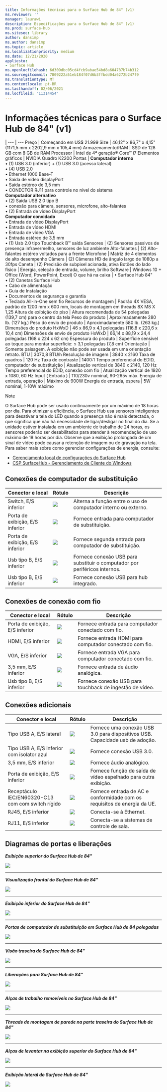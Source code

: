 ```yaml
---
title: Informações técnicas para o Surface Hub de 84" (v1)
ms.reviewer: ''
manager: laurawi
description: Especificações para o Surface Hub de 84" (v1)
ms.prod: surface-hub
ms.sitesec: library
author: dansimp
ms.author: dansimp
ms.topic: article
ms.localizationpriority: medium
ms.date: 12/21/2020
appliesto:
- Surface Hub
ms.openlocfilehash: 6d309dbc05cd4fcb9abae54bd8a604787b74b312
ms.sourcegitcommit: 7809222a51eb184f07d6b3ffbdd04a6272b247f9
ms.translationtype: MT
ms.contentlocale: pt-BR
ms.lasthandoff: 02/06/2021
ms.locfileid: "11314454"
---
```

# Informações técnicas para o Surface Hub de 84" (v1)

|
--- | ---
Preço | Começando em US$ 21.999 
Size |  46,12" x 86,7" x 4,15" (1171,5 mm x 2202,9 mm x 105,4 mm)
Armazenamento/RAM | SSD de 128 GB com 8 GB de RAM
Processor   | Intel de 4ª geração® Core™ i7 
Elementos gráficos |  NVIDIA Quadro K2200 
Portas | **Computador interno**<br>• (1) USB 3.0 (inferior) + (1) USB 3.0 (acesso lateral)<br>• (4) USB 2.0<br>• Ethernet 1000 Base-T<br>• Saída de vídeo displayPort<br>• Saída estéreo de 3,5 mm<br>• CONECTOR RJ11 para controle no nível do sistema<br>**Computador alternativo**<br>• (2) Saída USB 2.0 tipo B<br>• conexão para câmera, sensores, microfone, alto-falantes<br>• (2) Entrada de vídeo DisplayPort<br>**Computador convidado**<br>• Entrada de vídeo DisplayPort<br>• Entrada de vídeo HDMI<br>• Entrada de vídeo VGA<br>• Entrada estéreo de 3,5 mm<br>• (1) Usb 2.0 tipo Touchback B™ saída
Sensores  | (2) Sensores passivos de presença infravermelho, sensores de luz ambiente 
Alto-falantes |  (2) Alto-falantes estéreo voltados para a frente 
Microfone |    Matriz de 4 elementos de alto desempenho 
Câmera |    (2) Câmeras HD de ângulo largo de 1080p a 30fps 
Caneta |   (2) Precisão de subpixel acionada, ativa 
Botões do lado físico | Energia, seleção de entrada, volume, brilho 
Software |  Windows 10 + Office (Word, PowerPoint, Excel) 
O que há na caixa | • Surface Hub 84"<br>• (2) Canetas Surface Hub<br>• Cabo de alimentação<br>• Guia de Instalação<br>• Documentos de segurança e garantia<br>• Teclado All-in-One sem fio
Recursos de montagem   | Padrão 4X VESA, padrão de 1200 mm x 600 mm, locais de montagem em threads 8X M8 X 1,25
Altura de exibição do piso   | Altura recomendada de 54 polegadas (139,7 cm) para o centro da tela
Peso do produto |    Aproximadamente 280 lb. (127 kg.)
Peso do envio de produto  | Aproximadamente 580 lb. (263 kg.)
Dimensões do produto HxWxD |  46 x 86,9 x 4,1 polegadas (116,8 x 220,6 x 10,4 cm)
Dimensões de envio de produto HxWxD | 66,14 x 88,19 x 24,4 polegadas (168 x 224 x 62 cm)
Espessura do produto   | Superfície sensível ao toque para montar superfície: ≤ 3,1 polegadas (7,8 cm)
Orientação  | Somente paisagem. A exibição não pode ser usada em uma orientação retrato.
BTU  | 3070,8 BTU/h
Resolução de imagem |  3840 x 2160
Taxa de quadros |    120 Hz
Taxa de contraste | 1400:1
Tempo preferencial do EDID, computador de substituição | Atualização vertical de 3840 x 2140, 120 Hz
Tempo preferencial do EDID, conexão com fio |  Atualização vertical de 1920 x 1080, 60 Hz
Input ( Entrada ) | 110/230v nominal, 90-265v máx.
Energia de entrada, operação |    Máximo de 900W
Energia de entrada, espera    |   5W nominal, 1-10W máximo

> [!NOTE]
> O Surface Hub pode ser usado continuamente por um máximo de 18 horas por dia. Para otimizar a eficiência, o Surface Hub usa sensores inteligentes para desativar a tela do LED quando a presença não é mais detectada, o que significa que não há necessidade de ligar/desligar no final do dia. Se a unidade estiver instalada em um ambiente de trabalho de 24 horas, os sensores poderão ser desabilitados para atender à recomendação de uso máximo de 18 horas por dia. Observe que a exibição prolongada de um sinal de vídeo pode causar a retenção de imagem ou de gravação na tela. Para saber mais sobre como gerenciar configurações de energia, consulte:
>
> - [Gerenciamento local de configurações do Surface Hub](local-management-surface-hub-settings.md)
> - [CSP SurfaceHub - Gerenciamento de Cliente do Windows](https://docs.microsoft.com/windows/client-management/mdm/surfacehub-csp)

##  <a name="replacement-pc-connections"></a>Conexões de computador de substituição 

Conector e local | Rótulo | Descrição
--- | --- | ---
Switch, E/S inferior | ![](images/switch.png) | Alterna a função entre o uso de computador interno ou externo.
Porta de exibição, E/S inferior | ![](images/dport.png) | Fornece entrada para computador de substituição.
Porta de exibição, E/S inferior | ![](images/dport.png) | Fornece segunda entrada para computador de substituição.
Usb tipo B, E/S inferior | ![](images/usb.png) | Fornece conexão USB para substituir o computador por periféricos internos. 
Usb tipo B, E/S inferior | ![](images/usb.png) | Fornece conexão USB para hub integrado.


##  <a name="wired-connect-connections"></a>Conexões de conexão com fio

Conector e local | Rótulo | Descrição
--- | --- | ---
Porta de exibição, E/S inferior | ![](images/dportio.png) | Fornece entrada para computador conectado com fio.
HDMI, E/S inferior | ![](images/hdmi.png) | Fornece entrada HDMI para computador conectado com fio.
VGA, E/S inferior | ![](images/vga.png) | Fornece entrada VGA para computador conectado com fio.
3,5 mm, E/S inferior | ![](images/35mm.png) | Fornece entrada de áudio analógica.
Usb tipo B, E/S inferior | ![](images/usb.png) | Fornece conexão USB para touchback de ingestão de vídeo.

##  <a name="additional-connections"></a>Conexões adicionais

Conector e local | Rótulo | Descrição
--- | --- | ---
Tipo USB A, E/S lateral | ![](images/usb.png) | Fornece uma conexão USB 3.0 para dispositivos USB. Capacidade usb de adoção.
Tipo USB A, E/S inferior com isolator azul | ![](images/usb.png) | Fornece conexão USB 3.0.
3,5 mm, E/S inferior | ![](images/analog.png) | Fornece áudio analógico.
Porta de exibição, E/S inferior | ![](images/dportout.png) | Fornece função de saída de vídeo espelhado para outra exibição.
Receptáculo IEC/EN60320-C13 com com switch rígido | ![](images/iec.png) | Fornece entrada de AC e conformidade com os requisitos de energia da UE.
RJ45, E/S inferior | ![](images/rj45.png) | Conecta-se à Ethernet.
RJ11, E/S inferior | ![](images/rj11.png) | Conecta-se a sistemas de controle de sala.







##  <a name="diagrams-of-ports-and-clearances"></a>Diagramas de portas e liberações

***Exibição superior do Surface Hub de 84"***

![](images/sh-84-top.png)

---


***Visualização frontal do Surface Hub de 84"***

![](images/sh-84-front.png)


---

***Exibição inferior do Surface Hub de 84"***

![](images/sh-84-bottom.png)


---

***Portas de computador de substituição em Surface Hub de 84 polegadas***

![](images/sh-84-rpc-ports.png)



---

***Visão traseira do Surface Hub de 84"***

![](images/sh-84-rear.png)


---

***Liberações para Surface Hub de 84"***

![](images/sh-84-clearance.png)

---


***Alças de trabalho removíveis no Surface Hub de 84"***

![](images/sh-84-hand.png)


---


***Threads de montagem de parede na parte traseira do Surface Hub de 84"***

![](images/sh-84-wall.png)

---
***Alças de levantar na exibição superior do Surface Hub de 84"***

![](images/sh-84-hand-top.png)

---
***Exibição lateral do Surface Hub de 84"***

![](images/sh-84-side.png)


